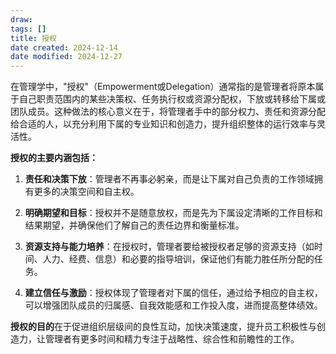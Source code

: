 ```yaml
---
draw:
tags: []
title: 授权
date created: 2024-12-14
date modified: 2024-12-27
---
```


在管理学中，"授权"（Empowerment或Delegation）通常指的是管理者将原本属于自己职责范围内的某些决策权、任务执行权或资源分配权，下放或转移给下属或团队成员。这种做法的核心意义在于，将管理者手中的部分权力、责任和资源分配给合适的人，以充分利用下属的专业知识和创造力，提升组织整体的运行效率与灵活性。

**授权的主要内涵包括：**

1. **责任和决策下放**：管理者不再事必躬亲，而是让下属对自己负责的工作领域拥有更多的决策空间和自主权。
    
2. **明确期望和目标**：授权并不是随意放权，而是先为下属设定清晰的工作目标和结果期望，并确保他们了解自己的责任边界和衡量标准。
    
3. **资源支持与能力培养**：在授权时，管理者要给被授权者足够的资源支持（如时间、人力、经费、信息）和必要的指导培训，保证他们有能力胜任所分配的任务。
    
4. **建立信任与激励**：授权体现了管理者对下属的信任，通过给予相应的自主权，可以增强团队成员的归属感、自我效能感和工作投入度，进而提高整体绩效。
    

**授权的目的**在于促进组织层级间的良性互动，加快决策速度，提升员工积极性与创造力，让管理者有更多时间和精力专注于战略性、综合性和前瞻性的工作。
